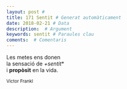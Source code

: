 ```yaml
---
layout: post #
title: 171 Sentit # Generat automàticament
date: 2018-02-21 # Data
description:  # Argument
keywords: sentit # Paraules clau
coments:  # Comentaris
---
```


Les metes ens donen <br />
la sensació de *+sentit** <br />
i **propòsit** en la vida. <br />

<small>Victor Frankl</small>
